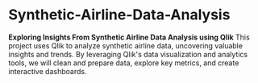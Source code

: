 # Synthetic-Airline-Data-Analysis
**Exploring Insights From Synthetic Airline Data Analysis using Qlik**
This project uses Qlik to analyze synthetic airline data, uncovering valuable insights and trends. By leveraging Qlik's data visualization and analytics tools, we will clean and prepare data, explore key metrics, and create interactive dashboards.
